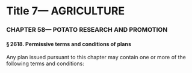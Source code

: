 
# Title 7— AGRICULTURE
### CHAPTER 58— POTATO RESEARCH AND PROMOTION
#### § 2618. Permissive terms and conditions of plans

Any plan issued pursuant to this chapter may contain one or more of the following terms and conditions:
